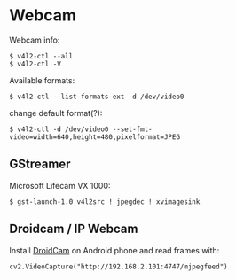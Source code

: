 # Webcam

Webcam info:
```
$ v4l2-ctl --all
$ v4l2-ctl -V
```

Available formats:
```
$ v4l2-ctl --list-formats-ext -d /dev/video0
```

change default format(?):
```
$ v4l2-ctl -d /dev/video0 --set-fmt-video=width=640,height=480,pixelformat=JPEG
```

## GStreamer

Microsoft Lifecam VX 1000:
```
$ gst-launch-1.0 v4l2src ! jpegdec ! xvimagesink
```

## Droidcam / IP Webcam

Install [DroidCam](https://play.google.com/store/apps/details?id=com.dev47apps.droidcam&hl=en&gl=US) on Android phone and read frames with:

```
cv2.VideoCapture("http://192.168.2.101:4747/mjpegfeed")
```

